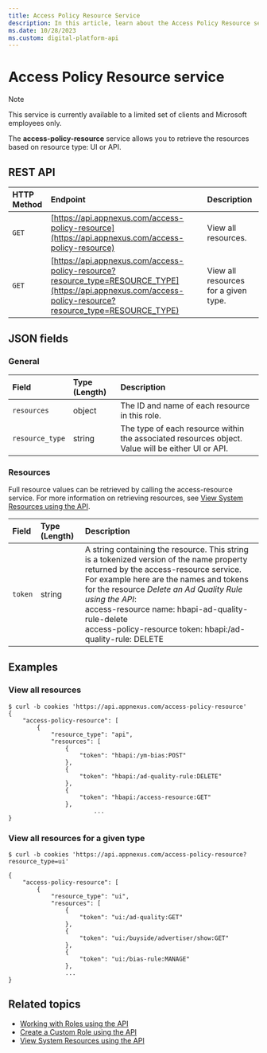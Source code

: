 ```yaml
---
title: Access Policy Resource Service
description: In this article, learn about the Access Policy Resource service, their JSON fields, and REST API with thorough examples.
ms.date: 10/28/2023
ms.custom: digital-platform-api
---
```


# Access Policy Resource service

> [!NOTE]
> This service is currently available to a limited set of clients and Microsoft employees only.

The **access-policy-resource** service allows you to retrieve the resources based on resource type: UI or API.

## REST API

| HTTP Method | Endpoint | Description |
|:---|:---|:---|
| `GET` | [https://api.appnexus.com/access-policy-resource](https://api.appnexus.com/access-policy-resource) | View all resources. |
| `GET` | [https://api.appnexus.com/access-policy-resource?resource_type=RESOURCE_TYPE](https://api.appnexus.com/access-policy-resource?resource_type=RESOURCE_TYPE) | View all resources for a given type. |

## JSON fields

### General

| Field | Type (Length) | Description |
|:---|:---|:---|
| `resources` | object | The ID and name of each resource in this role. |
| `resource_type` | string | The type of each resource within the associated resources object. Value will be either UI or API. |

### Resources

Full resource values can be retrieved by calling the access-resource service. For more information on retrieving resources, see [View System Resources using the API](view-system-resources-using-the-api.md).

| Field | Type (Length) | Description |
|:---|:---|:---|
| `token` | string | A string containing the resource. This string is a tokenized version of the name property returned by the access-resource service. For example here are the names and tokens for the resource *Delete an Ad Quality Rule using the API*:<br>access-resource name: hbapi-ad-quality-rule-delete<br>access-policy-resource token: hbapi:/ad-quality-rule: DELETE |

## Examples

### View all resources

```
$ curl -b cookies 'https://api.appnexus.com/access-policy-resource'
{
    "access-policy-resource": [
        {
            "resource_type": "api",
            "resources": [
                {
                    "token": "hbapi:/ym-bias:POST"
                },
                {
                    "token": "hbapi:/ad-quality-rule:DELETE"
                },
                {
                    "token": "hbapi:/access-resource:GET"
                },
                        ...
}
```

### View all resources for a given type

```
$ curl -b cookies 'https://api.appnexus.com/access-policy-resource?resource_type=ui'
 
{
    "access-policy-resource": [
        {
            "resource_type": "ui",
            "resources": [
                {
                    "token": "ui:/ad-quality:GET"
                },
                {
                    "token": "ui:/buyside/advertiser/show:GET"
                },
                {
                    "token": "ui:/bias-rule:MANAGE"
                },
                ...
}
```

## Related topics

- [Working with Roles using the API](working-with-roles-using-the-api.md)
- [Create a Custom Role using the API](create-a-custom-role-using-the-api.md)
- [View System Resources using the API](view-system-resources-using-the-api.md)
